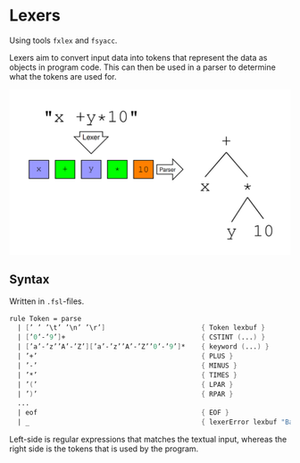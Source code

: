# Lexers

Using tools `fxlex` and `fsyacc`.

Lexers aim to convert input data into tokens that represent the data as objects in program code. This can then be used in a parser to determine what the tokens are used for.

![From text input to abstract syntax](lexer_and_parser.png)

## Syntax

Written in `.fsl`-files.

```fs
rule Token = parse
  | [’ ’ ’\t’ ’\n’ ’\r’]                        { Token lexbuf }
  | [’0’-’9’]+                                  { CSTINT (...) }
  | [’a’-’z’’A’-’Z’][’a’-’z’’A’-’Z’’0’-’9’]*    { keyword (...) }
  | ’+’                                         { PLUS }
  | ’-’                                         { MINUS }
  | ’*’                                         { TIMES }
  | ’(’                                         { LPAR }
  | ’)’                                         { RPAR }
  ...
  | eof                                         { EOF }
  | _                                           { lexerError lexbuf "Bad char" }
```

Left-side is regular expressions that matches the textual input, whereas the right side is the tokens that is used by the program.
